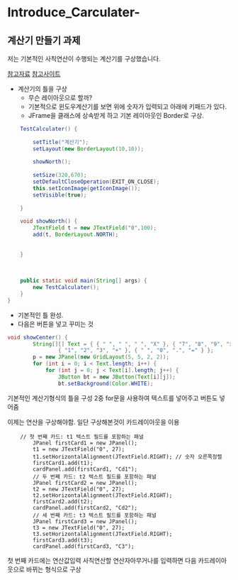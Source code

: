 # Introduce_Carculater-
## 계산기 만들기 과제 

 저는 기본적인 사칙연산이 수행되는 계산기를 구상했습니다.

 [참고자료](https://www.yes24.com/Product/Goods/95717011)
 [참고사이트](https://chatgpt.com/)

* 계산기의 틀을 구상
  * 무슨 레이아웃으로 할까?
  * 기본적으로 윈도우계산기를 보면 위에 숫자가 입력되고 아래에 키패드가 있다.
  * JFrame을 클래스에 상속받게 하고 기본 레이아웃인 Border로 구상.
 
```java
	TestCalculater() {
		
		setTitle("계산기");
		setLayout(new BorderLayout(10,10));
		
		showNorth();
	
		setSize(320,670);
		setDefaultCloseOperation(EXIT_ON_CLOSE);
		this.setIconImage(getIconImage());
		setVisible(true);
		
	}
	
	void showNorth() {
		JTextField t = new JTextField("0",100);
		add(t, BorderLayout.NORTH);
		
		
	}
	
	
	
	public static void main(String[] args) {
		new TestCalculater();
	}
}
```
  * 기본적인 틀 완성.
  * 다음은 버튼을 넣고 꾸미는 것
```java
void showCenter() {
        String[][] Text = { { " ", " ", " ", "X" }, { "7", "8", "9", "x" }, { "4", "5", "6", "-" },
                { "1", "2", "3", "+" }, { " ", "0", ".", "=" } };
        p = new JPanel(new GridLayout(5, 5, 2, 2));
        for (int i = 0; i < Text.length; i++) {
            for (int j = 0; j < Text[i].length; j++) {
                JButton bt = new JButton(Text[i][j]);
                bt.setBackground(Color.WHITE);
```
기본적인 계산기형식의 틀을 구성
2중 for문을 사용하여 텍스트를 넣어주고 버튼도 넣어줌

이제는 연산을 구상해야함.
일단 구상해본것이 카드레이아웃을 이용

```
	// 첫 번째 카드: t1 텍스트 필드를 포함하는 패널
		JPanel firstCard1 = new JPanel();
		t1 = new JTextField("0", 27);
		t1.setHorizontalAlignment(JTextField.RIGHT); // 숫자 오른쪽정렬
		firstCard1.add(t1);
		cardPanel.add(firstCard1, "Cd1");
		// 두 번째 카드: t2 텍스트 필드를 포함하는 패널
		JPanel firstCard2 = new JPanel();
		t2 = new JTextField("0", 27);
		t2.setHorizontalAlignment(JTextField.RIGHT);
		firstCard2.add(t2);
		cardPanel.add(firstCard2, "Cd2");
		// 세 번째 카드: t3 텍스트 필드를 포함하는 패널
		JPanel firstCard3 = new JPanel();
		t3 = new JTextField("0", 27);
		t3.setHorizontalAlignment(JTextField.RIGHT);
		firstCard3.add(t3);
		cardPanel.add(firstCard3, "C3");
```
첫 번째 카드에는 연산값입력 사칙연산할 연산자아무거나를 입력하면 다음 카드레이아웃으로 바뀌는 형식으로 구상 

```




